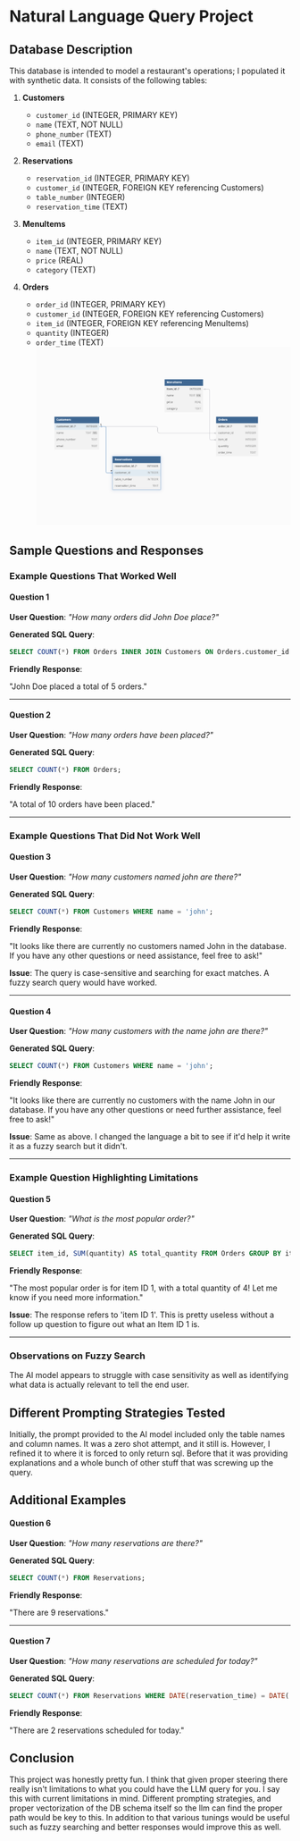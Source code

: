 # Natural Language Query Project

## Database Description

This database is intended to model a restaurant's operations; I populated it with synthetic data. It consists of the following tables:

1. **Customers**
    - `customer_id` (INTEGER, PRIMARY KEY)
    - `name` (TEXT, NOT NULL)
    - `phone_number` (TEXT)
    - `email` (TEXT)

2. **Reservations**
    - `reservation_id` (INTEGER, PRIMARY KEY)
    - `customer_id` (INTEGER, FOREIGN KEY referencing Customers)
    - `table_number` (INTEGER)
    - `reservation_time` (TEXT)

3. **MenuItems**
    - `item_id` (INTEGER, PRIMARY KEY)
    - `name` (TEXT, NOT NULL)
    - `price` (REAL)
    - `category` (TEXT)

4. **Orders**
    - `order_id` (INTEGER, PRIMARY KEY)
    - `customer_id` (INTEGER, FOREIGN KEY referencing Customers)
    - `item_id` (INTEGER, FOREIGN KEY referencing MenuItems)
    - `quantity` (INTEGER)
    - `order_time` (TEXT)
![Database Schema](db_photo.png)
## Sample Questions and Responses

### Example Questions That Worked Well

#### Question 1

**User Question**: *"How many orders did John Doe place?"*

**Generated SQL Query**:

```sql
SELECT COUNT(*) FROM Orders INNER JOIN Customers ON Orders.customer_id = Customers.customer_id WHERE Customers.name = 'John Doe'
```

**Friendly Response**:

"John Doe placed a total of 5 orders."

---

#### Question 2

**User Question**: *"How many orders have been placed?"*

**Generated SQL Query**:

```sql
SELECT COUNT(*) FROM Orders;
```

**Friendly Response**:

"A total of 10 orders have been placed."

---

### Example Questions That Did Not Work Well

#### Question 3

**User Question**: *"How many customers named john are there?"*

**Generated SQL Query**:

```sql
SELECT COUNT(*) FROM Customers WHERE name = 'john';
```

**Friendly Response**:

"It looks like there are currently no customers named John in the database. If you have any other questions or need assistance, feel free to ask!"

**Issue**: The query is case-sensitive and searching for exact matches. A fuzzy search query would have worked.

---

#### Question 4

**User Question**: *"How many customers with the name john are there?"*

**Generated SQL Query**:

```sql
SELECT COUNT(*) FROM Customers WHERE name = 'john';
```

**Friendly Response**:

"It looks like there are currently no customers with the name John in our database. If you have any other questions or need further assistance, feel free to ask!"

**Issue**: Same as above. I changed the language a bit to see if it'd help it write it as a fuzzy search but it didn't.

---

### Example Question Highlighting Limitations

#### Question 5

**User Question**: *"What is the most popular order?"*

**Generated SQL Query**:

```sql
SELECT item_id, SUM(quantity) AS total_quantity FROM Orders GROUP BY item_id ORDER BY total_quantity DESC LIMIT 1;
```

**Friendly Response**:

"The most popular order is for item ID 1, with a total quantity of 4! Let me know if you need more information."

**Issue**: The response refers to 'item ID 1'. This is pretty useless without a follow up question to figure out what an Item ID 1 is.

---

### Observations on Fuzzy Search

The AI model appears to struggle with case sensitivity as well as identifying what data is actually relevant to tell the end user.

## Different Prompting Strategies Tested

Initially, the prompt provided to the AI model included only the table names and column names. It was a zero shot attempt, and it still is.
However, I refined it to where it is forced to only return sql. Before that it was providing explanations and a whole bunch of other stuff that
was screwing up the query.

## Additional Examples

#### Question 6

**User Question**: *"How many reservations are there?"*

**Generated SQL Query**:

```sql
SELECT COUNT(*) FROM Reservations;
```

**Friendly Response**:

"There are 9 reservations."

---

#### Question 7

**User Question**: *"How many reservations are scheduled for today?"*

**Generated SQL Query**:

```sql
SELECT COUNT(*) FROM Reservations WHERE DATE(reservation_time) = DATE('now');
```

**Friendly Response**:

"There are 2 reservations scheduled for today."


## Conclusion

This project was honestly pretty fun. I think that given proper steering there really isn't limitations to what you could have
the LLM query for you. I say this with current limitations in mind. Different prompting strategies, and proper vectorization of the DB schema itself so the llm can find the proper path
would be key to this. In addition to that various tunings would be useful such as fuzzy searching and better responses would improve this as well.